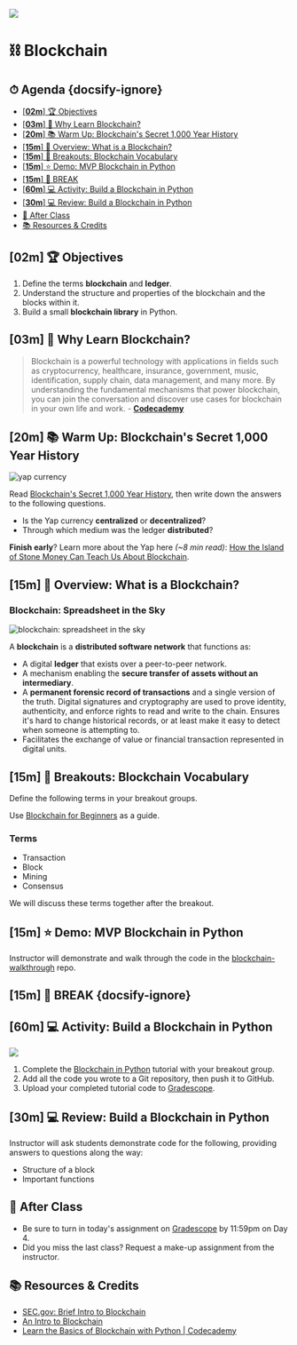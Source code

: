 <!-- Run this slideshow via the following command: -->
<!-- reveal-md README.md -w -->

![](https://blockruption.com/wp-content/uploads/2019/04/blockruption-blockchain-300h.png)

# ⛓ Blockchain

<!-- > -->

<!-- omit in toc -->
## ⏱ Agenda {docsify-ignore}

- [[**02m**] 🏆 Objectives](#02m-%f0%9f%8f%86-objectives)
- [[**03m**] 🤔 Why Learn Blockchain?](#03m-%f0%9f%a4%94-why-learn-blockchain)
- [[**20m**] 📚 Warm Up: Blockchain's Secret 1,000 Year History](#20m-%f0%9f%93%9a-warm-up-blockchains-secret-1000-year-history)
- [[**15m**] 📖 Overview: What is a Blockchain?](#15m-%f0%9f%93%96-overview-what-is-a-blockchain)
- [[**15m**] 👥 Breakouts: Blockchain Vocabulary](#15m-%f0%9f%91%a5-breakouts-blockchain-vocabulary)
- [[**15m**] ⭐️ Demo: MVP Blockchain in Python](#15m-%e2%ad%90%ef%b8%8f-demo-mvp-blockchain-in-python)
- [[**15m**] 🌴 BREAK](#15m-%f0%9f%8c%b4-break-docsify-ignore)
- [[**60m**] 💻 Activity: Build a Blockchain in Python](#60m-%f0%9f%92%bb-activity-build-a-blockchain-in-python)
- [[**30m**] 💻 Review: Build a Blockchain in Python](#30m-%f0%9f%92%bb-review-build-a-blockchain-in-python)
- [🌃 After Class](#%f0%9f%8c%83-after-class)
- [📚 Resources & Credits](#%f0%9f%93%9a-resources--credits)
<!-- > -->

## [**02m**] 🏆 Objectives

1. Define the terms **blockchain** and **ledger**.
1. Understand the structure and properties of the blockchain and the blocks within it.
1. Build a small **blockchain library** in Python.

## [**03m**] 🤔 Why Learn Blockchain?

> Blockchain is a powerful technology with applications in fields such as cryptocurrency, healthcare, insurance, government, music, identification, supply chain, data management, and many more. By understanding the fundamental mechanisms that power blockchain, you can join the conversation and discover use cases for blockchain in your own life and work. - [**Codecademy**](https://www.codecademy.com/learn/introduction-to-blockchain)

<!-- > -->

## [**20m**] 📚 Warm Up: Blockchain's Secret 1,000 Year History

![yap currency](https://thumbor.forbes.com/thumbor/960x0/https%3A%2F%2Fspecials-images.forbesimg.com%2Fdam%2Fimageserve%2F501253093%2F960x0.jpg%3Ffit%3Dscale)

Read [Blockchain's Secret 1,000 Year History](https://www.forbes.com/sites/oliversmith/2018/03/23/blockchains-secret-1000-year-history), then write down the answers to the following questions.

- Is the Yap currency **centralized** or **decentralized**?
- Through which medium was the ledger **distributed**?

**Finish early**? Learn more about the Yap here _(~8 min read)_: [How the Island of Stone Money Can Teach Us About Blockchain](https://medium.com/@BountyBase/how-the-island-of-stone-money-can-teach-us-about-blockchain-5362a69d6d73).





## [**15m**] 📖 Overview: What is a Blockchain?

### Blockchain: Spreadsheet in the Sky

![blockchain: spreadsheet in the sky](https://media.blockchainhub.net/wp-content/uploads/2019/07/What-is-Blockchain_SpreadsheetInTheCloud.png)

A **blockchain** is a **distributed software network** that functions as:

- A digital **ledger** that exists over a peer-to-peer network.
- A mechanism enabling the **secure transfer of assets without an intermediary**.
- A **permanent forensic record of transactions** and a single version of the truth. Digital signatures and cryptography are used to prove identity, authenticity, and enforce rights to read and write to the chain. Ensures it's hard to change historical records, or at least make it easy to detect when someone is attempting to.
- Facilitates the exchange of value or financial transaction represented in digital units.

## [**15m**] 👥 Breakouts: Blockchain Vocabulary

Define the following terms in your breakout groups.

Use [Blockchain for Beginners](https://101blockchains.com/blockchain-for-beginners/) as a guide.

### Terms

- Transaction
- Block
- Mining
- Consensus

We will discuss these terms together after the breakout.

<!-- > -->

## [**15m**] ⭐️ Demo: MVP Blockchain in Python

Instructor will demonstrate and walk through the code in the [blockchain-walkthrough](https://github.com/mchrupcala/blockchain-walkthrough) repo.

<!-- > -->




## [**15m**] 🌴 BREAK {docsify-ignore}

<!-- > -->

## [**60m**] 💻 Activity: Build a Blockchain in Python

![](https://101blockchains.com/wp-content/uploads/2020/01/How-to-Build-A-Blockchain-In-Python.png)

1. Complete the [Blockchain in Python](https://101blockchains.com/build-a-blockchain-in-python/) tutorial with your breakout group.
1. Add all the code you wrote to a Git repository, then push it to GitHub.
1. Upload your completed tutorial code to [Gradescope](https://gradescope.com).

## [**30m**] 💻 Review: Build a Blockchain in Python

Instructor will ask students demonstrate code for the following, providing answers to questions along the way:

- Structure of a block
- Important functions

<!-- > -->

## 🌃 After Class

- Be sure to turn in today's assignment on [Gradescope](https://gradescope.com) by 11:59pm on Day 4.
- Did you miss the last class? Request a make-up assignment from the instructor.

<!-- > -->

## 📚 Resources & Credits

- [SEC.gov: Brief Intro to Blockchain](https://www.sec.gov/spotlight/investor-advisory-committee-2012/slides-nancy-liao-brief-intro-to-blockchain-iac-101217.pdf)
- [An Intro to Blockchain](https://www.blockchainresearchinstitute.org/an-intro-to-blockchain/#)
- [Learn the Basics of Blockchain with Python | Codecademy](https://www.codecademy.com/learn/introduction-to-blockchain)
